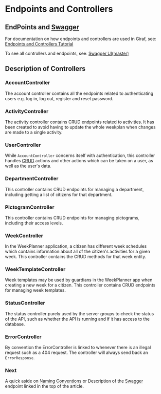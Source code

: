 # Endpoints and Controllers

## EndPoints and [Swagger](./Swagger.md)

For documentation on how endpoints and controllers are used in Giraf, see: [Endpoints and Controllers Tutorial](./EndpointsAndControllersTutorial.md)

To see all controllers and endpoints, see: [Swagger UI(master)](http://web.giraf.cs.aau.dk:5000/swagger/)

## Description of Controllers

### AccountController

The account controller contains all the endpoints related to authenticating users e.g. log in, log out, register and reset password.

### ActivityController

The activity controller contains CRUD endpoints related to activities. It has been created to avoid having to update the whole weekplan when changes are made to a single activity.

### UserController

While ```AccountController``` concerns itself with authentication, this controller handles [CRUD](https://en.wikipedia.org/wiki/Create,_read,_update_and_delete) actions and other actions which can be taken on a user, as well as the user's data.

### DepartmentController

This controller contains CRUD endpoints for managing a department, including getting a list of citizens for that department.

### PictogramController

This controller contains CRUD endpoints for managing pictograms, including their access levels.

### WeekController

In the WeekPlanner application, a citizen has different week schedules which contains information about all of the citizen's activities for a given week. This controller contains the CRUD methods for that week entity.

### WeekTemplateController

Week templates may be used by guardians in the WeekPlanner app when creating a new week for a citizen. This controller contains CRUD endpoints for managing week templates.

### StatusController

The status controller purely used by the server groups to check the status of the API, such as whether the API is running and if it has access to the database.

### ErrorController

By convention the ErrorController is linked to whenever there is an illegal request such as a 404 request. The controller will always send back an ```ErrorResponse```.

### Next

A quick aside on [Naming Conventions](./NamingConventions.md) or
Description of the [Swagger](./Swagger.md) endpoint linked in the top of the article.
